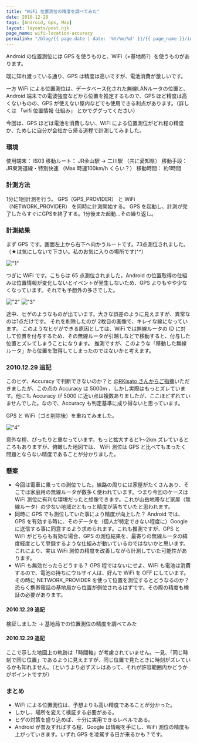 ```yaml
---
title: "WiFi 位置測位の精度を調べてみた"
date: 2010-12-28
tags: [Android, Gps, Map]
layout: layouts/post.njk
page_name: wifi-location-accuracy
permalink: "/blog/{{ page.date | date: '%Y/%m/%d' }}/{{ page_name }}/index.html"
---
```

Android の位置測位には GPS を使うものと、WiFi（+基地局?）を使うものがあります。
<!--more-->

既に知れ渡っている通り、GPS は精度は高いですが、電池消費が激しいです。

一方 WiFi による位置測位は、データベース化された無線LANルータの位置と、Android 端末での電波強度などから位置を推定するもので、GPS ほど精度は高くないものの、GPS が使えない屋内などでも使用できる利点があります。（詳しくは 「wifi 位置情報 仕組み」 とかでググってください）

今回は、GPS ほどは電池を消費しない、WiFi による位置測位がどれ程の精度か、ためしに自分が会社から帰る道程で計測してみました。

### 環境

使用端末： IS03
移動ルート： JR金山駅 → 二川駅 （共に愛知県）
移動手段： JR東海道線・特別快速 （Max 時速100km/h くらい？） 
移動時間： 約1時間

### 計測方法

1分に1回計測を行う。
GPS（GPS_PROVIDER） と WiFi（NETWORK_PROVIDER） を同時に計測開始する。
GPS を起動し、計測が完了したらすぐにGPSを終了する。1分後また起動…その繰り返し。

### 計測結果

まず GPS です。画面左上から右下へ向かうルートです。73点測位されました。（★は気にしないで下さい。私のお気に入りの場所です(^^）

!["1"](https://blog.amay0777.net/img/posts/wifilocation_1.png)

つぎに WiFi です。こちらは 65 点測位されました。Android の位置取得の仕組みは位置情報が変化しないとイベントが発生しないため、GPS よりもやや少なくなっています。それでも予想外の多さでした。

!["2"](https://blog.amay0777.net/img/posts/wifilocation_2.png)
!["3"](https://blog.amay0777.net/img/posts/wifilocation_3.png)

途中、ヒゲのようなものが出ています。大きな誤差のように見えますが、異常なのは1点だけです。
それを削除したのが 2枚目の画像で、キレイな線になっています。
このようなヒゲができる原因としては、WiFi では無線ルータの ID に対して位置を付与するため、その無線ルータが引越しなどで移動すると、付与した位置とズレてしまうことになります。 推測ですが、このような「移動した無線ルータ」から位置を取得してしまったのではないかと考えます。

### 2010.12.29 追記
このヒゲ、Accuracy で判断できないのか？と [@RKisato さんからご指摘](http://twitter.com/#!/RKisato/status/19792645240918016)いただきましたが、この点の Accuracy は 5000m 、しかし実際はもっとズレています。他にも Accuracy が 5000 に近い点は複数ありましたが、ここほどずれていませんでした。なので、Accuracy も判定基準に成り得ないと思っています。

GPS と WiFi（ゴミ削除後）を重ねてみました。

!["4"](https://blog.amay0777.net/img/posts/wifilocation_4.png)

意外な程、ぴったりと重なっています。もっと拡大すると1～2km ズレているところもありますが、俯瞰した地図では、 WiFi 測位は GPS と比べてもまったく問題とならない精度であることが分かりました。
 

### 懸案

* 今回は電車に乗っての測位でした。線路の周りには家屋がたくさんあり、そこでは家庭用の無線ルータが数多く使われています。つまり今回のケースは WiFi 測位に有利な環境だったと想像できます。これが山岳地帯など家屋（無線ルータ）の少ない地域だともっと精度が落ちていたと思われます。
* 同時に GPS でも測位していた事により精度が向上した？ Android では、GPS を有効する時に、そのデータを（個人が特定できない程度に）Google に送信する事に同意するよう求められます。これも推測ですが、GPS と WiFi がどちらも有効な場合、GPS の測位結果を、最寄りの無線ルータの緯度経度として登録するような仕組みが動いているのではないかと思います。これにより、実は WiFi 測位の精度を改善しながら計測していた可能性があります。
* WiFi も無効だったらどうする？ GPS 程ではないにせよ、WiFi も電池は消費するので、電池の持ちにウルサイ人は、好んで WiFi を OFF にしています。その時に NETWORK_PROVIDER を使って位置を測位するとどうなるのか？恐らく携帯電話の基地局から位置が側位されるはずです。その際の精度も検証の必要があります。

#### 2010.12.29 追記
検証しました → 基地局での位置測位の精度を調べてみた

#### 2010.12.29 追記
ここで示した地図上の軌跡は「時間軸」が考慮されていません。一見、「同じ時刻で同じ位置」であるように見えますが、同じ位置で見たときに時刻がズレているかも知れません。（というより必ずズレはあって、それが許容範囲内かどうかがポイントですが） 
 

### まとめ

* WiFi による位置測位は、予想よりも高い精度であることが分かった。
* しかし、場所を変えて検証する必要がある。
* ヒゲの対策を盛り込めば、十分に実用できるレベルである。
* Android が普及すればする程、Google は情報を手にし、WiFi 測位の精度も上がっていきます。いずれ GPS を凌駕する日が来るかも？です。